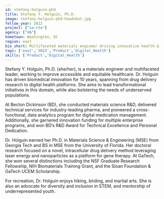 ```yaml
---
id: stefany-holguin-phd
title: Stefany Y. Holguin, Ph.D.
image: stefany-holguin-phd-headshot.jpg
fellow_year: 2022
project: ["va-cto"]
agency: ["VA"]
hometown: Washington, DC
region: east
bio_short: Multifaceted materials engineer driving innovative health & biomedical solutions for society.
tags: ['east','2022','Product','Digital_Health']
skills: ['Product','Digital_Health']
---
```


Stefany Y. Holguin, Ph.D. (she/her), is a materials engineer and multifaceted leader, working to improve accessible and equitable healthcare. Dr. Holguin has driven biomedical innovation for 10 years, spanning from drug delivery research to digital health platforms. She aims to lead transformational initiatives in this domain, while also bolstering the needs of underserved populations.

At Becton Dickinson (BD), she conducted materials science R&D, delivered technical services for industry-leading pharma, and pioneered a cross-functional, data analytics program for digital medication management. Additionally, she garnered innovation funding for multiple enterprise programs, and won BD’s R&D Award for Technical Excellence and Personal Dedication.

Dr. Holguin earned her Ph.D. in Materials Science & Engineering (MSE) from Georgia Tech and BS in MSE from the University of Florida. Her doctoral research focused on a novel, intracellular drug delivery method leveraging laser energy and nanoparticles as a platform for gene therapy. At GaTech, she won several distinctions including the NSF Graduate Research Fellowship, NIH Biomaterials Training Grant, and the Sloan Foundation & GaTech UCEM Scholarship.

For recreation, Dr. Holguin enjoys hiking, birding, and martial arts. She is also an advocate for diversity and inclusion in STEM, and mentorship of underrepresented youth.
